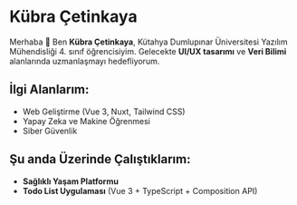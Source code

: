 # Kübra Çetinkaya

Merhaba 👋 Ben **Kübra Çetinkaya**, Kütahya Dumlupınar Üniversitesi Yazılım Mühendisliği 4. sınıf öğrencisiyim.
Gelecekte **UI/UX tasarımı** ve **Veri Bilimi** alanlarında uzmanlaşmayı hedefliyorum.

## İlgi Alanlarım:
- Web Geliştirme (Vue 3, Nuxt, Tailwind CSS)
- Yapay Zeka ve Makine Öğrenmesi
- Siber Güvenlik

## Şu anda Üzerinde Çalıştıklarım:
- **Sağlıklı Yaşam Platformu**
- **Todo List Uygulaması** (Vue 3 + TypeScript + Composition API)
